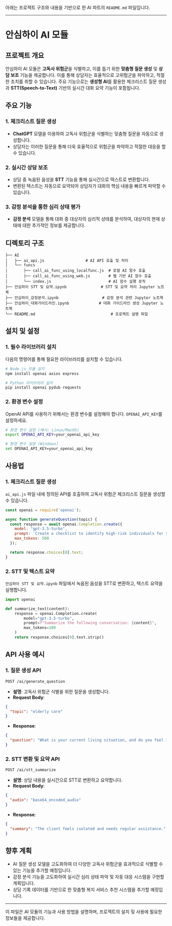 아래는 프로젝트 구조와 내용을 기반으로 한 AI 파트의 `README.md` 파일입니다.

---

# 안심하이 AI 모듈

## 프로젝트 개요

안심하이 AI 모듈은 **고독사 위험군**을 식별하고, 이를 돕기 위한 **맞춤형 질문 생성** 및 **상담 보조** 기능을 제공합니다. 이를 통해 상담자는 효율적으로 고위험군을 파악하고, 적절한 조치를 취할 수 있습니다. 주요 기능으로는 **생성형 AI**를 활용한 체크리스트 질문 생성과 **STT(Speech-to-Text)** 기반의 실시간 대화 요약 기능이 포함됩니다.

## 주요 기능

### 1. 체크리스트 질문 생성
- **ChatGPT** 모델을 이용하여 고독사 위험군을 식별하는 맞춤형 질문을 자동으로 생성합니다.
- 상담자는 이러한 질문을 통해 더욱 효율적으로 위험군을 파악하고 적절한 대응을 할 수 있습니다.

### 2. 실시간 상담 보조
- 상담 중 녹음된 음성을 **STT** 기능을 통해 실시간으로 텍스트로 변환합니다.
- 변환된 텍스트는 자동으로 요약되어 상담자가 대화의 핵심 내용을 빠르게 파악할 수 있습니다.

### 3. 감정 분석을 통한 심리 상태 평가
- **감정 분석** 모델을 통해 대화 중 대상자의 심리적 상태를 분석하여, 대상자의 현재 상태에 대한 추가적인 정보를 제공합니다.

## 디렉토리 구조

```
├── AI
│   ├── ai_api.js                  # AI API 호출 및 처리
│   └── funcs
│       ├── call_ai_func_using_localfunc.js  # 로컬 AI 함수 호출
│       ├── call_ai_func_using_web.js        # 웹 기반 AI 함수 호출
│       └── index.js                         # AI 함수 실행 로직
├── 안심하이 STT 및 요약.ipynb               # STT 및 요약 처리 Jupyter 노트북
├── 안심하이_감정분석.ipynb                   # 감정 분석 관련 Jupyter 노트북
├── 안심하이_대화가이드라인.ipynb             # 대화 가이드라인 생성 Jupyter 노트북
└── README.md                                 # 프로젝트 설명 파일
```

## 설치 및 설정

### 1. 필수 라이브러리 설치

다음의 명령어를 통해 필요한 라이브러리를 설치할 수 있습니다.

```bash
# Node.js 모듈 설치
npm install openai axios express

# Python 라이브러리 설치
pip install openai pydub requests
```

### 2. 환경 변수 설정

OpenAI API를 사용하기 위해서는 환경 변수를 설정해야 합니다. `OPENAI_API_KEY`를 설정하세요.

```bash
# 환경 변수 설정 (예시: Linux/MacOS)
export OPENAI_API_KEY=your_openai_api_key

# 환경 변수 설정 (Windows)
set OPENAI_API_KEY=your_openai_api_key
```

## 사용법

### 1. 체크리스트 질문 생성

`ai_api.js` 파일 내에 정의된 API를 호출하여 고독사 위험군 체크리스트 질문을 생성할 수 있습니다.

```javascript
const openai = require('openai');

async function generateQuestion(topic) {
  const response = await openai.Completion.create({
    model: "gpt-3.5-turbo",
    prompt: `Create a checklist to identify high-risk individuals for ${topic}.`,
    max_tokens: 500
  });

  return response.choices[0].text;
}
```

### 2. STT 및 텍스트 요약

`안심하이 STT 및 요약.ipynb` 파일에서 녹음된 음성을 STT로 변환하고, 텍스트 요약을 실행합니다.

```python
import openai

def summarize_text(content):
    response = openai.Completion.create(
        model="gpt-3.5-turbo",
        prompt=f"Summarize the following conversation: {content}",
        max_tokens=100
    )
    return response.choices[0].text.strip()
```

## API 사용 예시

### 1. 질문 생성 API

```http
POST /ai/generate_question
```
- **설명**: 고독사 위험군 식별을 위한 질문을 생성합니다.
- **Request Body**:
```json
{
  "topic": "elderly care"
}
```
- **Response**:
```json
{
  "question": "What is your current living situation, and do you feel isolated?"
}
```

### 2. STT 변환 및 요약 API

```http
POST /ai/stt_summarize
```
- **설명**: 상담 내용을 실시간으로 STT로 변환하고 요약합니다.
- **Request Body**:
```json
{
  "audio": "base64_encoded_audio"
}
```
- **Response**:
```json
{
  "summary": "The client feels isolated and needs regular assistance."
}
```

## 향후 계획
- AI 질문 생성 모델을 고도화하여 더 다양한 고독사 위험군을 효과적으로 식별할 수 있는 기능을 추가할 예정입니다.
- 감정 분석 기능을 고도화하여 실시간 심리 상태 파악 및 자동 대응 시스템을 구현할 계획입니다.
- 상담 기록 데이터를 기반으로 한 맞춤형 복지 서비스 추천 시스템을 추가할 예정입니다.

---

이 파일은 AI 모듈의 기능과 사용 방법을 설명하며, 프로젝트의 설치 및 사용에 필요한 정보들을 제공합니다.
